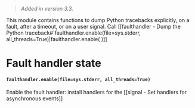 > *Added in version 3.3.*

This module contains functions to dump Python tracebacks explicitly, on a fault, after a timeout, or on a user signal. Call [[faulthandler - Dump the Python traceback#`faulthandler.enable(file=sys.stderr, all_threads=True)|faulthandler.enable( )]]  
# Fault handler state
#### `faulthandler.enable(file=sys.stderr, all_threads=True)`
Enable the fault handler: install handlers for the  [[signal - Set handlers for asynchronous events]]